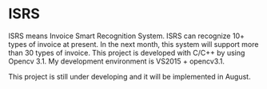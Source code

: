 # ISRS
ISRS means Invoice Smart Recognition System. 
ISRS can recognize 10+ types of invoice at present. In the next month, this system will support more than 30 types of invoice.
This project is developed with C/C++ by using Opencv 3.1.
My development environment is VS2015 + opencv3.1.
 
This project is still under developing and it will be implemented in August.
